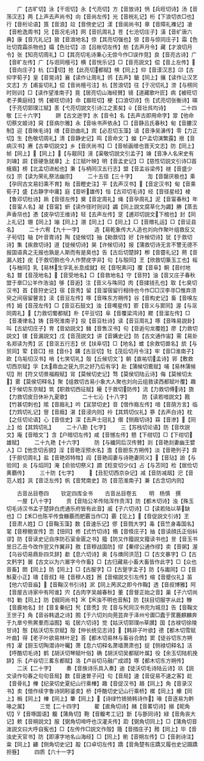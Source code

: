 <!-- { "loadSidebar": true } -->
　　广【古旷切】泳【干诳切】永【弋亮切】方【音放诗】怲【兵旺切诗】汤【音荡汉志】两【上声去声尚书】向【音尚左传】光【音桄礼记】桁【下浪切衣□也】行【音桁论语】筤【音浪】竝【音傍史记】漾【音阆尚书】章【音障礼襍记】凔【音枪逸周书】兄【音况毛诗】网【音抗周礼】苍【七沧切庄子】潢【音纩唐六典】康【音亢礼记】狼【音浪地名】倞【其亮切强也】弶【音与倞同庄子】霜【色壮切霓霜杀物也】孀【色壮切】凉【吕帐切左传】舫【去声月令】藏【才浪切月令】张【知亮切周礼】□【其亮切毛诗秉心无倞今作□误作竞】良【音亮古诗】广【音旷左传】广【与诳同檀弓】横【音恍乐记】□【音亮説文】偿【音上左传】【音向庄子】杭【口切】抢【此亮切都赋】樉【同上】仰【音漾汉志】卬【古仰字荀子】皇【音晃诗】襄【读作让周礼】鸧【去声】鎗【同上】攘【读作让汉艺文志】方【甫妄切礼】偿【音尚檀弓注】杭【苦浪切】往【于况切礼】滂【与榜同时则训】□【读作望淮南子】竟【居亮切山海经賛】镜【道藏歌叶匠】病【被旺切老子黄庭经】怲【被旺切诗】命【眉旺切】梗【口浪切诗】伤【式亮切张衡诗】暎【于亮切郭璞江赋】羕【弋亮切説文引诗江之羕矣】【音壮呉均诗】
　　二十四敬【三十六字】
　　跰【古文迸字】氷【音令】名【去声古即用命字】牚【他命切蔡文姬诗】窉【音病尔雅】永【音咏书声依永】□【音静吕氏春秋】甸【音膢汉制】迎【音映毛诗】缮【音劲曲礼】宾【必忍切玉藻】请【音浄吴濞传】零【力正切】生【色敬切周礼】清【音静史记】鸣【音命文】蝗【户孟切演繁露】拫【音病汉书】赓【古幸切説文】乡【音庆尚书】□【音帧画缯也晋天文志】防【同上】帧【同上】【同上】【与靓同】滰【渠敬切説文引孟子】竧【音净人名宋史有刘竧】詷【音硬急就章】上【江赋叶映】明【音孟史记】□【慈性切説文引诗□首蛾眉】榜【北孟切进舩也】秉【与柄同汉五行志】盟【音孟谷梁传】禭【音盛少仪】宗【读为荣礼祭法幽宗】
　　二十五径【三十字】
　　渹【音罄厌极也】乘【孕同古文易妇乘不育】眙【音瞪史注】平【去声汉书】【音定汉书】甸【音乘荀子】盛【古静字中庸】庭【音听雄传】恒【古邓切毛诗】经【音径星经】棱【鲁邓切杜诗】扄【音径左传】奠【音定周礼】绳【音孕周礼】泥【音甯春秋】年【音甯人名】凝【音甯】蚈【读作径时则训】蠲【同上説文腐草化为蠲】幐【蒸去声香帒也】慿【皮孕切王维诗】轻【去声左传】窆【逋邓切説文下棺也】封【同上礼记】堋【同上】塴【同上】淜【同上】□【同上】□【音赠礼运】□【音证县名】
　　二十六宥【九十一字】
　　造【易乾象传大人造也刘向作聚叶组救反又子茍切】轴【叶音胄诗】陶【徒候切】抽【勑救切】好【许候切诗】犹【于救切诗】集【疾救切诗】道【徒候切诗】昊【许候切诗】报【蒲救切诗无言不讐无德不报国语真之无报也孰是人斯而有是臭也】告【古后切楚辞】栁【音霤礼记】蔄【音漏人姓】疣【于救切鹯也今人作赘疣字非】句【与彀同】玊【欣救切篆玉工也】榣【与柚同】乳【易林生孚乳长息成就】祝【音呪素问】覆【音阜】鲖【音纣地名】瞀【音茂地名】【音受地名】□【音救地名】守【音狩】油【音又庄子春秋盟于臯□公羊作浩油】够【音逅】注【音义与咮同】肉【音揉钱孔也】取【七臭切汉书】首【音狩史记】宿【音秀】留【音溜宿留行相待也今作□□汉李寻□惟弃须臾之间宿留瞽言】渎【音豆左传】啄【音咮东方朔传】谷【音构史记】畜【音嗅左传】姆【音茂左传】□【音豆石鼓文】浊【音噣星传】窬【音义与窦同】渥【与沤同周礼】【力救切蜀都赋】朴【平豆切】阜【音覆梁鸿诗】飂【音溜左传】□【音凑律名】铸【音呪淮南子】投【音豆杜诗】读【音豆周礼】啄【音咮易説卦】叫【古幼切庄子】育【音幼説文】雠【音售汉书】句【音逅句龙覆姓】廖【力救切説文】镂【音漏説文】戊【音茂説文】讲【音媾史记】防【古文通作宙】需【易卦名郑读为秀】区【音沤五行志】伏【扶阜切】□【地名】蜼【余救切兽名】旈【与贸同】荤【音□】掊【音仆】韝【古豆切】牡【茂后切月令注】牢【音□淮南子】欧【乌垢切汉书】哨【七笑切礼】殻【丘候切文】朝【直祐切孟诗】郛【敷救切西京赋】孚【太鼎血之莸九宗之好乃后有孚】赴【蒲候切鷰赋】哺【易林蒲候切】附【符又切景福殿赋】冐【莫候切史记】骛【莫侯切陆云诗】侮【莫候切太】雾【莫侯切释名】聚【组救切古易小象大人聚也刘向云组救读西都赋叶覆】趣【于候切东京赋】筑【职救切西征赋】耰【于救切防传】流【力救切傅诗】旒【力救切皮日休补九夏歌】
　　二十七沁【十八字】
　　防【读若喑説文】戡【竹甚切刺也】隂【音廕礼】吟【冝禁切史】音【借作廕左传】喑【音荫方言】临【力鸩切礼记】窨【音廕】湛【音浸内则】袊【其鸩切仪礼】篸【去声白诗】枕【之任切论语】心【音信史】深【去声士冠礼】僣【侧廕切诗】罧【音渗】【同上】给【其鸩切礼】
　　二十八勘【七字】
　　三【苏栈切论语】防【音坎説文】庵【音暗文】含【户暗切左传】咸【音憾左传】戆【下绀切】□【下绀切雄赋】
　　二十九艳【十六字】
　　防【与纎同后汉传賛】剡【音艳剡妻幽王嬖人】□【他念切舌貌】淫【音艳淫预水名】澹【音胆东方朔传】淡【音艳列子】弇【于胆切周礼】盐【音艳郊特牲】阎【音艳阎妻与诗艳妻同义】【音玷】譣【与验同】炎【与熖同】淹【俞验切祭义】讇【稔变切少仪】占【与苫同】检【居俭切黄覇传】
　　三十防【七字】
　　【丑犯切西京杂记】减【音防减刼】汜【音范人姓】沨【音泛左传】帆【音梵南史】防【音范淮南子】兼【古念切内则】

　　古音丛目卷四
　　钦定四库全书
　　古音丛目卷五
　　明　杨慎　撰
　　一屋【八十字】
　　贲【音陆公羊传陆浑作贲浑】防【都木切诗】浊【殊玉切毛诗汉书孟子楚辞白虎通乐府皆有此音】戚【子六切诗】□【读若陆以草缺也】□【禾□也陈平传食糠覈而肥覈当作□】覈【见上】【音促説文引诗】玊【音肃人姓】□【音鞠玉藻】数【音速乐记】僇【音戮大学】毒【音竺身毒国名】毣【音穆鲍宣传】恧【忸同】修【式竹切诗】翛【音倐庄子】抽【音读顔氏正俗紏谬】防【音读史记自序防石室金匮之书】籀【防又作籀説文籀读书也】昱【音玉书昱日乙丑今改作翌又作翼非】敫【音穆战国防】缪【秦缪公通作缪】卖【音粥】渥【乌谷切易鼎卦四爻辞】歗【息六切诗】奥【与燠同洪范】□【古文暴字】□【古文麫字】嘼【古文以为六嘼字今作畜】□【古归藏易小畜大畜皆作此字】□【众也音畜】閦【同上】防【同上】□【古服字】□【古蹵字孟子】防【与讟同】□【音斛夏小正】璹【音叔】晆【音穆人姓】莤【音缩説文引左传】缩【音蹙仪礼】苖【他六切音庙】【音鞠汉书引诗】泦【同上苪泦之即今作鞠】透【音叔博雅】阿【音屋古诗家中有阿谁】宍【古肉字吴越春秋】董【音督正始之音】巢【子六切尚书】勦【同上】防【俶同尚书】【浊不明也音斛】防【扶目切服字从此】觻【音鹿地名】封【音复秦纪】髠【音秃】完【音与髠同汉书完为城旦】告【音鞠文王世子】角【音谷韩退之诗】囿【于六切刘向莞芸弃于泽州兮瓟□蠹于筐簏麒麟奔于九臯兮熊罴羣而溢囿】垢【居六切诗】觉【姑沃切郭璞草讃】国【古禄切徐陵甘诗】慤【枯沃切东京赋】殻【仲长统见志诗】【韩非子叶欲】德【都木切雪赋叶曲】得【老子叶欲易林叶足】荅【都木切易林与畜谷合韵】窦【徒谷切东方朔传】濯【厨玉切陶潜诗叶曯】萧【息六切释名萧墙萧肃也】捉【侧禄切释名】活【呼酷切毛诗】鹤【胡沃切琴赋叶俗】确【胡沃切吴都赋叶属】役【余玉切陆机挽辞】乐【卢谷切三畧东都赋】洛【卢谷切马融广成颂】啄【都木切东方朔传】
　　二沃【二十字】
　　奏【音族诗乐具入奏】迪【徒沃切毛诗陆云诗】玖【説文读作句春之句句音局】数【音速曽子问】句【音局】速【音促易不速之客】龁【音骨礼】檋【纪录切史夏纪山行乘檋】趣【音促汉书】趥【同上】角【音录汉书】卖【借作续字鲁诗阴靷鋈卖】桥【呼酷切史记山行乘桥】樏【同上】欙【同上】梮【同上】檋【同上】輂【同上】【诗绿竹猗猗韩诗作】喙【音逐易为黔喙之属】
　　三觉【二十四字】
　　翟【直角切诗】赭【音畧切诗】搦【昵角切】【音啄国语】鳆【蒲角切】鞄【音鳆考工记】斮【与斵同诗】緑【音角丧大记】欶【音朔説文】服【弼角切啼呼也汉灌夫传】瓝【弼角切同上】□【蒲角切音泼説文曰大呼自寃也】□【左传作□説文作殻】簎【音措庄子】矠【同上】毕【音浊史天官书】防【即涿字地名山海经】□【同上】箾【音朔左传】□【音剥诗注】粜【同上】齱【侧角切史记】毃【口卓切左传】蹻【音角楚有庄蹻又履也史记蹑蹻担簦】
　　四质【六十一字】
